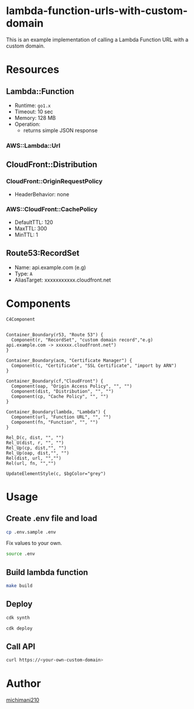 lambda-function-urls-with-custom-domain
===

This is an example implementation of calling a Lambda Function URL with a custom domain.

# Resources

## Lambda::Function

- Runtime: `go1.x`
- Timeout: 10 sec
- Memory: 128 MB
- Operation:
  - returns simple JSON response

### AWS::Lambda::Url

## CloudFront::Distribution

### CloudFront::OriginRequestPolicy

- HeaderBehavior: none

### AWS::CloudFront::CachePolicy

- DefaultTTL: 120
- MaxTTL: 300
- MinTTL: 1

## Route53:RecordSet

- Name: api.example.com (e.g)
- Type: `A`
- AliasTarget: xxxxxxxxxxx.cloudfront.net

# Components

```mermaid
C4Component


Container_Boundary(r53, "Route 53") {
  Component(r, "RecordSet", "custom domain record","e.g) api.example.com -> xxxxxx.cloudfront.net")
}

Container_Boundary(acm, "Certificate Manager") {
  Component(c, "Certificate", "SSL Certificate", "import by ARN")
}

Container_Boundary(cf,"CloudFront") {
  Component(oap, "Origin Access Policy", "", "")
  Component(dist, "Distribution", "", "")
  Component(cp, "Cache Policy", "", "")
}

Container_Boundary(lambda, "Lambda") {
  Component(url, "Function URL", "", "")
  Component(fn, "Function", "", "")
}

Rel_D(c, dist, "", "")
Rel_U(dist, r, "", "")
Rel_Up(cp, dist,"", "")
Rel_Up(oap, dist,"", "")
Rel(dist, url, "","")
Rel(url, fn, "","")

UpdateElementStyle(c, $bgColor="grey")
```

# Usage

## Create .env file and load

```bash
cp .env.sample .env
```

Fix values to your own.

```bash
source .env
```

## Build lambda function

```bash
make build
```

## Deploy

```bash
cdk synth
```

```bash
cdk deploy
```

## Call API

```bash
curl https://<your-own-custom-domain>
```

# Author

[michimani210](https://twitter.com/michimani210)
